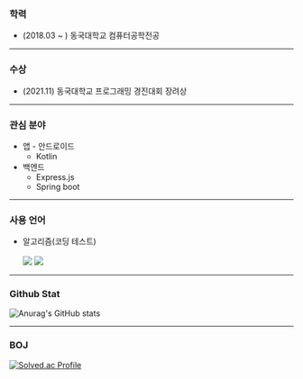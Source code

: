 ### 학력
- (2018.03 ~ ) 동국대학교 컴퓨터공학전공

----------------------------
### 수상
- (2021.11) 동국대학교 프로그래밍 경진대회 장려상

----------------------------
### 관심 분야
- 앱 - 안드로이드
  - Kotlin
- 백엔드
  - Express.js
  - Spring boot

----------------------------
### 사용 언어
 - 알고리즘(코딩 테스트)
<br/><br/>
<span><img src="https://img.shields.io/badge/C++-FF3399?style=flat-square&logo=c%2B%2B&style=social&logoColor=white"/></span>
<span><img src="https://img.shields.io/badge/Java-964b00?style=flat-square&logo=Java&logoColor=white"/></span>

----------------------------
### Github Stat
![Anurag's GitHub stats](https://github-readme-stats.vercel.app/api?username=hiwg08&show_icons=true&theme=highcontrast)

----------------------------
### BOJ
[![Solved.ac Profile](http://mazassumnida.wtf/api/v2/generate_badge?boj=bliss08)](https://solved.ac/bliss08/)


<!--
**hiwg08/hiwg08** is a ✨ _special_ ✨ repository because its `README.md` (this file) appears on your GitHub profile.

-->
